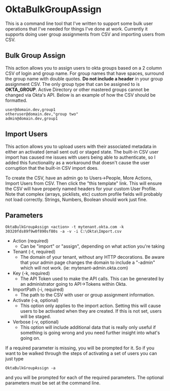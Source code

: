 # OktaBulkGroupAssign

This is a command line tool that I've written to support some bulk user operations that I've needed for things I've done at work.  Currently it supports doing user group assignments from CSV and importing users from CSV.

## Bulk Group Assign
This action allows you to assign users to okta groups based on a 2 column CSV of login and group name.  For group names that have spaces, surround the group name with double quotes.  **Do not include a header** in your group assignment CSV.  The only group type that can be assigned to is **OKTA_GROUP**.  Active Directory or other mastered groups cannot be changed via Okta's API.  Below is an example of how the CSV should be formatted.

    user@domain.dev,group1
    otheruser@domain.dev,"group two"
    admin@domain.dev,group1

## Import Users
This action allows you to upload users with their associated metadata in either an activated (email sent out) or staged state.  The built-in CSV user import has caused me issues with users being able to authenticate, so I added this functionality as a workaround that doesn't cause the user corruption that the built-in CSV import does.

To create the CSV, have an admin go to Users->People, More Actions, Import Users from CSV.  Then click the "this template" link.  This will ensure the CSV will have properly named headers for your custom User Profile.  Note that complex (arrays, picklists, etc) custom profile fields will probably not load correctly.  Strings, Numbers, Boolean should work just fine.

## Parameters

    OktaBulkGroupAssign <action> -t mytenant.okta.com -k 30320fds89f9w0f890sf80s -a -v -i C:\Okta\Import.csv

- Action (required)
  - Can be "import" or "assign", depending on what action you're taking
- Tenant (-t, required)
  - The domain of your tenant, without any HTTP decorations.  Be aware that your admin page changes the domain to include a "-admin" which will not work.  (ie: mytenant-admin.okta.com)
- Key (-k, required)
  - The API Token used to make the API calls.  This can be generated by an administrator going to API->Tokens within Okta.
- ImportPath (-i, required)
  - The path to the CSV with user or group assignment information.
- Activate (-a, optional)
  - This option only applies to the import action.  Setting this will cause users to be activated when they are created.  If this is not set, users will be staged.
- Verbose (-v, optional)
  - This option will include additional data that is really only useful if something is going wrong and you need further insight into what's going on.

If a required parameter is missing, you will be prompted for it.  So if you want to be walked through the steps of activating a set of users you can just type

    OktaBulkGroupAssign -a
and you will be prompted for each of the required parameters.  The optional parameters must be set at the command line.